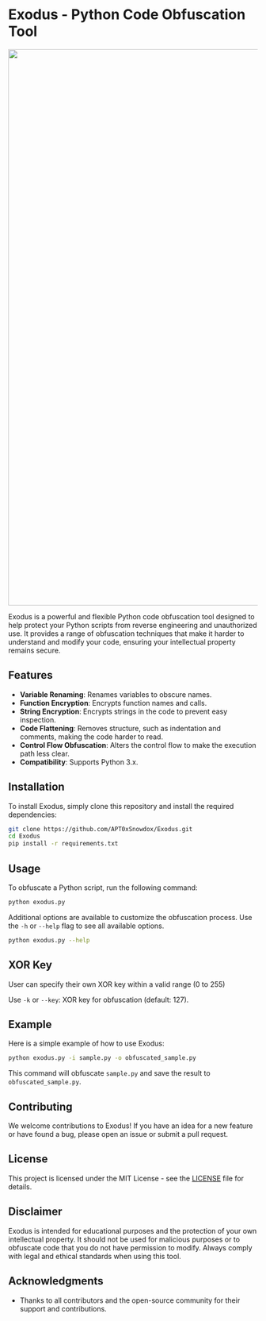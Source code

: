# Exodus - Python Code Obfuscation Tool

<img width="1121" src="https://github.com/user-attachments/assets/94c0e05e-4c89-41b4-8c9d-796ecda2754d">

Exodus is a powerful and flexible Python code obfuscation tool designed to help protect your Python scripts from reverse engineering and unauthorized use. It provides a range of obfuscation techniques that make it harder to understand and modify your code, ensuring your intellectual property remains secure.

## Features

- **Variable Renaming**: Renames variables to obscure names.
- **Function Encryption**: Encrypts function names and calls.
- **String Encryption**: Encrypts strings in the code to prevent easy inspection.
- **Code Flattening**: Removes structure, such as indentation and comments, making the code harder to read.
- **Control Flow Obfuscation**: Alters the control flow to make the execution path less clear.
- **Compatibility**: Supports Python 3.x.

## Installation

To install Exodus, simply clone this repository and install the required dependencies:

```bash
git clone https://github.com/APT0xSnowdox/Exodus.git
cd Exodus
pip install -r requirements.txt
```

## Usage

To obfuscate a Python script, run the following command:

```bash
python exodus.py 
```

Additional options are available to customize the obfuscation process. Use the `-h` or `--help` flag to see all available options.

```bash
python exodus.py --help
```

## XOR Key

User can specify their own XOR key within a valid range (0 to 255)

Use `-k` or `--key`: XOR key for obfuscation (default: 127).

## Example

Here is a simple example of how to use Exodus:

```bash
python exodus.py -i sample.py -o obfuscated_sample.py
```

This command will obfuscate `sample.py` and save the result to `obfuscated_sample.py`.

## Contributing

We welcome contributions to Exodus! If you have an idea for a new feature or have found a bug, please open an issue or submit a pull request.

## License

This project is licensed under the MIT License - see the [LICENSE](LICENSE) file for details.

## Disclaimer

Exodus is intended for educational purposes and the protection of your own intellectual property. It should not be used for malicious purposes or to obfuscate code that you do not have permission to modify. Always comply with legal and ethical standards when using this tool.

## Acknowledgments

- Thanks to all contributors and the open-source community for their support and contributions.
